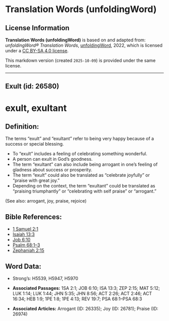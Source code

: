 # Translation Words (unfoldingWord)

## License Information

**Translation Words (unfoldingWord)** is based on and adapted from: _unfoldingWord® Translation Words_, [unfoldingWord](https://unfoldingword.org/utw), 2022, which is licensed under a [CC BY-SA 4.0 license](https://creativecommons.org/licenses/by-sa/4.0/legalcode.en).

This markdown version (created `2025-10-09`) is provided under the same license.



--------------------------------

## Exult (id: 26580)

exult, exultant
===============

Definition:
-----------

The terms “exult” and “exultant” refer to being very happy because of a success or special blessing.

* To “exult” includes a feeling of celebrating something wonderful.
* A person can exult in God’s goodness.
* The term “exultant” can also include being arrogant in one’s feeling of gladness about success or prosperity.
* The term “exult” could also be translated as “celebrate joyfully” or “praise with great joy.”
* Depending on the context, the term “exultant” could be translated as “praising triumphantly” or “celebrating with self praise” or “arrogant.”

(See also: arrogant, joy, praise, rejoice)

Bible References:
-----------------

* [1 Samuel 2:1](https://ref.ly/1Sam2:1)
* [Isaiah 13:3](https://ref.ly/Isa13:3)
* [Job 6:10](https://ref.ly/Job6:10)
* [Psalm 68:1–3](https://ref.ly/Ps68:1-Ps68:3)
* [Zephaniah 2:15](https://ref.ly/Zeph2:15)

Word Data:
----------

* Strong’s: H5539, H5947, H5970

* **Associated Passages:** 1SA 2:1; JOB 6:10; ISA 13:3; ZEP 2:15; MAT 5:12; LUK 1:14; LUK 1:44; JHN 5:35; JHN 8:56; ACT 2:26; ACT 2:46; ACT 16:34; HEB 1:9; 1PE 1:8; 1PE 4:13; REV 19:7; PSA 68:1–PSA 68:3
* **Associated Articles:** Arrogant (ID: 26335); Joy (ID: 26781); Praise (ID: 26974)

